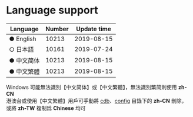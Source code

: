# Language support

| Language   | Number  | Update time |
| ---------- | ------- | ----------- |
| ● English  |  10213  | 2019-08-15  |
| ○ 日本語   |  10161  | 2019-07-24  |
| ● 中文简体 |  10213  | 2019-08-15  |
| ● 中文繁體 |  10213  | 2019-08-15  |

Windows 可能無法識別【中文简体】或【中文繁體】，無法識別繁简則使用 **zh-CN**<br/>
港澳台或使用【中文繁體】用戶可手動將 [cdb](https://github.com/Unicorn369/YGOPro2_Data/tree/master/cdb)、[config](https://github.com/Unicorn369/YGOPro2_Data/tree/master/config) 目錄下的 **zh-CN** 刪除，或將 **zh-TW** 複制爲 **Chinese** 均可
